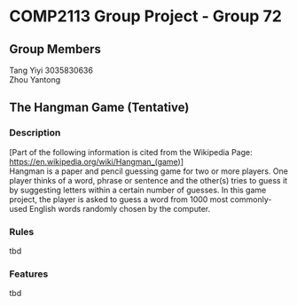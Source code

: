 # COMP2113 Group Project - Group 72

## Group Members
Tang Yiyi 3035830636  
Zhou Yantong

## The Hangman Game (Tentative)
### Description 
[Part of the following information is cited from the Wikipedia Page: https://en.wikipedia.org/wiki/Hangman_(game)]  
Hangman is a paper and pencil guessing game for two or more players. One player thinks of a word, phrase or sentence and the other(s) tries to guess it by suggesting letters within a certain number of guesses. In this game project, the player is asked to guess a word from 1000 most commonly-used English words randomly chosen by the computer.
### Rules
tbd
### Features
tbd
